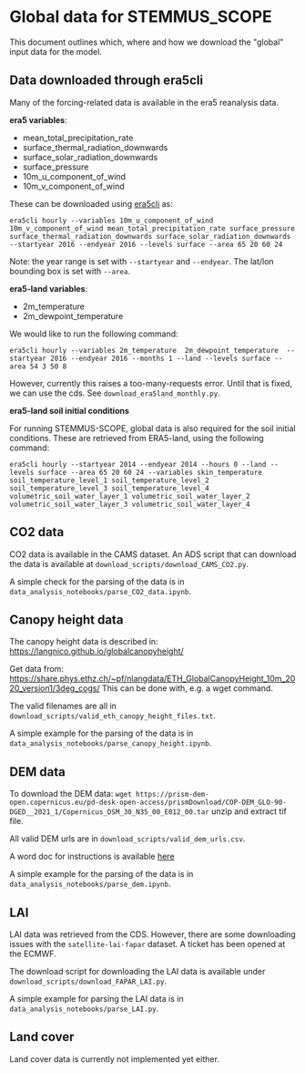 # Global data for STEMMUS_SCOPE
This document outlines which, where and how we download the "global" input data for the
model.

## Data downloaded through era5cli
Many of the forcing-related data is available in the era5 reanalysis data.

**era5 variables**:
 - mean_total_precipitation_rate
 - surface_thermal_radiation_downwards
 - surface_solar_radiation_downwards
 - surface_pressure
 - 10m_u_component_of_wind
 - 10m_v_component_of_wind

These can be downloaded using [era5cli](https://era5cli.readthedocs.io/) as:
```
era5cli hourly --variables 10m_u_component_of_wind 10m_v_component_of_wind mean_total_precipitation_rate surface_pressure surface_thermal_radiation_downwards surface_solar_radiation_downwards --startyear 2016 --endyear 2016 --levels surface --area 65 20 60 24
```

Note: the year range is set with `--startyear` and `--endyear`. The lat/lon bounding box is set with `--area`.

**era5-land variables**:
 - 2m_temperature
 - 2m_dewpoint_temperature

We would like to run the following command:
```
era5cli hourly --variables 2m_temperature  2m_dewpoint_temperature  --startyear 2016 --endyear 2016 --months 1 --land --levels surface --area 54 3 50 8
```
However, currently this raises a too-many-requests error. Until that is fixed, we can use
the cds. See `download_era5land_monthly.py`.

**era5-land soil initial conditions**

For running STEMMUS-SCOPE, global data is also required for the soil initial conditions. These are retrieved from ERA5-land, using the following command:
```
era5cli hourly --startyear 2014 --endyear 2014 --hours 0 --land --levels surface --area 65 20 60 24 --variables skin_temperature soil_temperature_level_1 soil_temperature_level_2 soil_temperature_level_3 soil_temperature_level_4 volumetric_soil_water_layer_1 volumetric_soil_water_layer_2 volumetric_soil_water_layer_3 volumetric_soil_water_layer_4
```

## CO2 data
CO2 data is available in the CAMS dataset. An ADS script that can download the data is
 available at `download_scripts/download_CAMS_CO2.py`.

A simple check for the parsing of the data is in `data_analysis_notebooks/parse_CO2_data.ipynb`.


## Canopy height data
The canopy height data is described in: https://langnico.github.io/globalcanopyheight/

Get data from:
https://share.phys.ethz.ch/~pf/nlangdata/ETH_GlobalCanopyHeight_10m_2020_version1/3deg_cogs/
This can be done with, e.g. a wget command.

The valid filenames are all in `download_scripts/valid_eth_canopy_height_files.txt`.

A simple example for the parsing of the data is in `data_analysis_notebooks/parse_canopy_height.ipynb`.


## DEM data
To download the DEM data:
`wget https://prism-dem-open.copernicus.eu/pd-desk-open-access/prismDownload/COP-DEM_GLO-90-DGED__2021_1/Copernicus_DSM_30_N35_00_E012_00.tar`
unzip and extract tif file.

All valid DEM urls are in `download_scripts/valid_dem_urls.csv`.

A word doc for instructions is available [here](https://spacedata.copernicus.eu/documents/20123/121286/Copernicus+DEM+Open+HTTPS+Access.pdf/36c9adad-8488-f463-af43-573e68b7f481?t=1669283200177)

A simple example for the parsing of the data is in `data_analysis_notebooks/parse_dem.ipynb`.


## LAI

LAI data was retrieved from the CDS. However, there are some downloading issues with
the `satellite-lai-fapar` dataset. A ticket has been opened at the ECMWF.

The download script for downloading the LAI data is available under `download_scripts/download_FAPAR_LAI.py`.

A simple example for parsing the LAI data is in `data_analysis_notebooks/parse_LAI.py`.

## Land cover

Land cover data is currently not implemented yet either.
